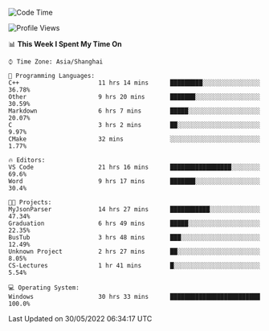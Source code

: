 <!--START_SECTION:waka-->
![Code Time](http://img.shields.io/badge/Code%20Time-74%20hrs%2051%20mins-blue)

![Profile Views](http://img.shields.io/badge/Profile%20Views-5-blue)

📊 **This Week I Spent My Time On** 

```text
⌚︎ Time Zone: Asia/Shanghai

💬 Programming Languages: 
C++                      11 hrs 14 mins      █████████░░░░░░░░░░░░░░░░   36.78% 
Other                    9 hrs 20 mins       ███████░░░░░░░░░░░░░░░░░░   30.59% 
Markdown                 6 hrs 7 mins        █████░░░░░░░░░░░░░░░░░░░░   20.07% 
C                        3 hrs 2 mins        ██░░░░░░░░░░░░░░░░░░░░░░░   9.97% 
CMake                    32 mins             ░░░░░░░░░░░░░░░░░░░░░░░░░   1.77%

🔥 Editors: 
VS Code                  21 hrs 16 mins      █████████████████░░░░░░░░   69.6% 
Word                     9 hrs 17 mins       ███████░░░░░░░░░░░░░░░░░░   30.4%

🐱‍💻 Projects: 
MyJsonParser             14 hrs 27 mins      ███████████░░░░░░░░░░░░░░   47.34% 
Graduation               6 hrs 49 mins       █████░░░░░░░░░░░░░░░░░░░░   22.35% 
BusTub                   3 hrs 48 mins       ███░░░░░░░░░░░░░░░░░░░░░░   12.49% 
Unknown Project          2 hrs 27 mins       ██░░░░░░░░░░░░░░░░░░░░░░░   8.05% 
CS-Lectures              1 hr 41 mins        █░░░░░░░░░░░░░░░░░░░░░░░░   5.54%

💻 Operating System: 
Windows                  30 hrs 33 mins      █████████████████████████   100.0%

```


 Last Updated on 30/05/2022 06:34:17 UTC
<!--END_SECTION:waka-->